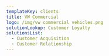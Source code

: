 ```yaml
---
templateKey: clients
title: VW Commercial
logo: /img/vw commercial vehicles.png
solutionLookup: Customer Loyalty
solutionsList:
  - Customer Acquisition
  - Customer Relationship
---
```


